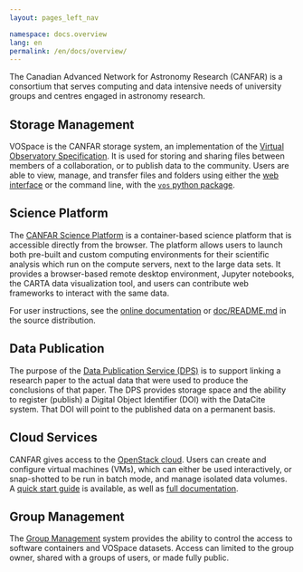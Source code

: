 ```yaml
---
layout: pages_left_nav

namespace: docs.overview
lang: en
permalink: /en/docs/overview/
---
```



The Canadian Advanced Network for Astronomy Research (CANFAR) is a consortium that serves computing and data intensive needs of university groups and centres engaged in astronomy research.

## Storage Management
VOSpace is the CANFAR storage system, an implementation of the [Virtual Observatory Specification](http://www.ivoa.net/Documents/VOSpace/). It is used for storing and sharing files between members of a collaboration, or to publish data to the community. Users are able to view, manage, and transfer files and folders using either the [web interface](https://www.canfar.net/storage/vault/list) or the command line, with the [`vos` python package](https://www.canfar.net/en/docs/storage/).

## Science Platform
The [CANFAR Science Platform](https://www.canfar.net/science-portal/) is a container-based science platform that is accessible directly from the browser. The platform allows users to launch both pre-built and custom computing environments for their scientific analysis which run on the compute servers, next to the large data sets. It provides a browser-based remote desktop environment, Jupyter notebooks, the CARTA data visualization tool, and users can contribute web frameworks to interact with the same data.

For user instructions, see the [online documentation](https://canfar-scienceportal.readthedocs.io/en/latest/) or [doc/README.md](https://github.com/opencadc/science-platform/tree/master/doc) in the source distribution.

## Data Publication
The purpose of the [Data Publication Service (DPS)](https://www.canfar.net/citation/) is to support linking a research paper to the actual data that were used to produce the conclusions of that paper. The DPS provides storage space and the ability to register (publish) a Digital Object Identifier (DOI) with the DataCite system. That DOI will point to the published data on a permanent basis.

## Cloud Services
CANFAR gives access to the [OpenStack cloud](https://docs.alliancecan.ca/wiki/Cloud). Users can create and configure virtual machines (VMs), which can either be used interactively, or snap-shotted to be run in batch mode, and manage isolated data volumes. A [quick start guide](https://www.canfar.net/en/docs/quick_start/) is available, as well as [full documentation](https://docs.alliancecan.ca/wiki/Cloud_resources).

## Group Management
The [Group Management](https://www.canfar.net/en/docs/group_management/) system provides the ability to control the access to software containers and VOSpace datasets. Access can limited to the group owner, shared with a groups of users, or made fully public.
